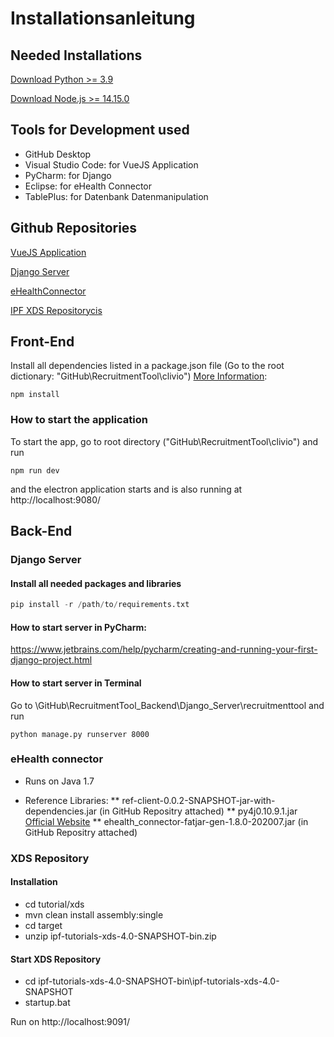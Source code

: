 # Installationsanleitung

## Needed Installations

[Download Python >= 3.9](https://www.python.org/downloads/)

[Download Node.js >= 14.15.0](https://nodejs.org/en/download/)


## Tools for Development used

* GitHub Desktop
* Visual Studio Code: for VueJS Application
* PyCharm: for Django
* Eclipse: for eHealth Connector
* TablePlus: for Datenbank Datenmanipulation

## Github Repositories

[VueJS Application](https://github.com/raikm/RecruitmentTool)

[Django Server](https://github.com/raikm/RecruitmentTool_Backend)

[eHealthConnector](https://github.com/raikm/eHealthConnectorMiniAPI)

[IPF XDS Repositorycis](https://github.com/oehf/ipf.git)


## Front-End

Install all dependencies listed in a package.json file (Go to the root dictionary: "GitHub\RecruitmentTool\clivio") [More Information](https://www.jetbrains.com/help/webstorm/installing-and-removing-external-software-using-node-package-manager.html#ws_installing_and_upgrading_packages):

```none
npm install
```

### How to start the application

To start the app, go to root directory ("GitHub\RecruitmentTool\clivio") and run

```none
npm run dev
```

and the electron application starts and is also running at http://localhost:9080/

## Back-End

### Django Server

#### Install all needed packages and libraries

```py
pip install -r /path/to/requirements.txt
```

#### How to start server in PyCharm: 

https://www.jetbrains.com/help/pycharm/creating-and-running-your-first-django-project.html

#### How to start server in Terminal
Go to \GitHub\RecruitmentTool_Backend\Django_Server\recruitmenttool and run

```
python manage.py runserver 8000
```

### eHealth connector

* Runs on Java 1.7

* Reference Libraries:
** ref-client-0.0.2-SNAPSHOT-jar-with-dependencies.jar (in GitHub Repositry attached)
** py4j0.10.9.1.jar [Official Website](https://www.py4j.org/download.html)
** ehealth_connector-fatjar-gen-1.8.0-202007.jar (in GitHub Repositry attached)

### XDS Repository

#### Installation
* cd tutorial/xds
* mvn clean install assembly:single
* cd target
* unzip ipf-tutorials-xds-4.0-SNAPSHOT-bin.zip

#### Start XDS Repository
* cd ipf-tutorials-xds-4.0-SNAPSHOT-bin\ipf-tutorials-xds-4.0-SNAPSHOT
* startup.bat

Run on http://localhost:9091/
